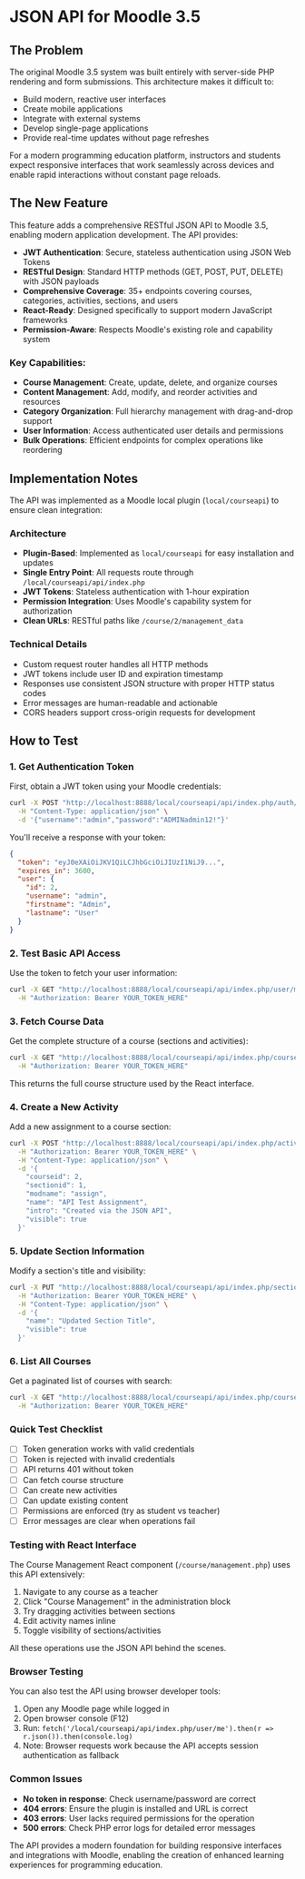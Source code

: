 # JSON API for Moodle 3.5

## The Problem

The original Moodle 3.5 system was built entirely with server-side PHP rendering and form submissions. This architecture makes it difficult to:
- Build modern, reactive user interfaces
- Create mobile applications
- Integrate with external systems
- Develop single-page applications
- Provide real-time updates without page refreshes

For a modern programming education platform, instructors and students expect responsive interfaces that work seamlessly across devices and enable rapid interactions without constant page reloads.

## The New Feature

This feature adds a comprehensive RESTful JSON API to Moodle 3.5, enabling modern application development. The API provides:

- **JWT Authentication**: Secure, stateless authentication using JSON Web Tokens
- **RESTful Design**: Standard HTTP methods (GET, POST, PUT, DELETE) with JSON payloads
- **Comprehensive Coverage**: 35+ endpoints covering courses, categories, activities, sections, and users
- **React-Ready**: Designed specifically to support modern JavaScript frameworks
- **Permission-Aware**: Respects Moodle's existing role and capability system

### Key Capabilities:

- **Course Management**: Create, update, delete, and organize courses
- **Content Management**: Add, modify, and reorder activities and resources
- **Category Organization**: Full hierarchy management with drag-and-drop support
- **User Information**: Access authenticated user details and permissions
- **Bulk Operations**: Efficient endpoints for complex operations like reordering

## Implementation Notes

The API was implemented as a Moodle local plugin (`local/courseapi`) to ensure clean integration:

### Architecture

- **Plugin-Based**: Implemented as `local/courseapi` for easy installation and updates
- **Single Entry Point**: All requests route through `/local/courseapi/api/index.php`
- **JWT Tokens**: Stateless authentication with 1-hour expiration
- **Permission Integration**: Uses Moodle's capability system for authorization
- **Clean URLs**: RESTful paths like `/course/2/management_data`

### Technical Details

- Custom request router handles all HTTP methods
- JWT tokens include user ID and expiration timestamp
- Responses use consistent JSON structure with proper HTTP status codes
- Error messages are human-readable and actionable
- CORS headers support cross-origin requests for development

## How to Test

### 1. Get Authentication Token
First, obtain a JWT token using your Moodle credentials:

```bash
curl -X POST "http://localhost:8888/local/courseapi/api/index.php/auth/token" \
  -H "Content-Type: application/json" \
  -d '{"username":"admin","password":"ADMINadmin12!"}'
```

You'll receive a response with your token:
```json
{
  "token": "eyJ0eXAiOiJKV1QiLCJhbGciOiJIUzI1NiJ9...",
  "expires_in": 3600,
  "user": {
    "id": 2,
    "username": "admin",
    "firstname": "Admin",
    "lastname": "User"
  }
}
```

### 2. Test Basic API Access
Use the token to fetch your user information:

```bash
curl -X GET "http://localhost:8888/local/courseapi/api/index.php/user/me" \
  -H "Authorization: Bearer YOUR_TOKEN_HERE"
```

### 3. Fetch Course Data
Get the complete structure of a course (sections and activities):

```bash
curl -X GET "http://localhost:8888/local/courseapi/api/index.php/course/2/management_data" \
  -H "Authorization: Bearer YOUR_TOKEN_HERE"
```

This returns the full course structure used by the React interface.

### 4. Create a New Activity
Add a new assignment to a course section:

```bash
curl -X POST "http://localhost:8888/local/courseapi/api/index.php/activity" \
  -H "Authorization: Bearer YOUR_TOKEN_HERE" \
  -H "Content-Type: application/json" \
  -d '{
    "courseid": 2,
    "sectionid": 1,
    "modname": "assign",
    "name": "API Test Assignment",
    "intro": "Created via the JSON API",
    "visible": true
  }'
```

### 5. Update Section Information
Modify a section's title and visibility:

```bash
curl -X PUT "http://localhost:8888/local/courseapi/api/index.php/section/1" \
  -H "Authorization: Bearer YOUR_TOKEN_HERE" \
  -H "Content-Type: application/json" \
  -d '{
    "name": "Updated Section Title",
    "visible": true
  }'
```

### 6. List All Courses
Get a paginated list of courses with search:

```bash
curl -X GET "http://localhost:8888/local/courseapi/api/index.php/course/list?search=programming&page=0&perpage=10" \
  -H "Authorization: Bearer YOUR_TOKEN_HERE"
```

### Quick Test Checklist

- [ ] Token generation works with valid credentials
- [ ] Token is rejected with invalid credentials
- [ ] API returns 401 without token
- [ ] Can fetch course structure
- [ ] Can create new activities
- [ ] Can update existing content
- [ ] Permissions are enforced (try as student vs teacher)
- [ ] Error messages are clear when operations fail

### Testing with React Interface

The Course Management React component (`/course/management.php`) uses this API extensively:
1. Navigate to any course as a teacher
2. Click "Course Management" in the administration block
3. Try dragging activities between sections
4. Edit activity names inline
5. Toggle visibility of sections/activities

All these operations use the JSON API behind the scenes.

### Browser Testing

You can also test the API using browser developer tools:
1. Open any Moodle page while logged in
2. Open browser console (F12)
3. Run: `fetch('/local/courseapi/api/index.php/user/me').then(r => r.json()).then(console.log)`
4. Note: Browser requests work because the API accepts session authentication as fallback

### Common Issues

- **No token in response**: Check username/password are correct
- **404 errors**: Ensure the plugin is installed and URL is correct
- **403 errors**: User lacks required permissions for the operation
- **500 errors**: Check PHP error logs for detailed error messages

The API provides a modern foundation for building responsive interfaces and integrations with Moodle, enabling the creation of enhanced learning experiences for programming education.